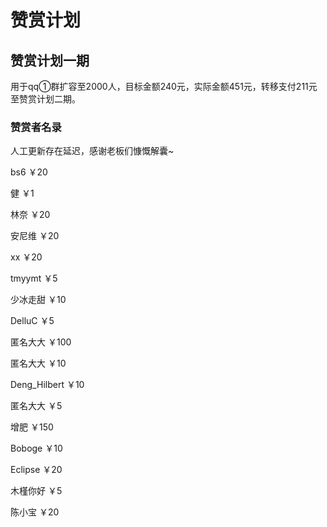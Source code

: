 # 赞赏计划

## 赞赏计划一期

用于qq①群扩容至2000人，目标金额240元，实际金额451元，转移支付211元至赞赏计划二期。

### 赞赏者名录

人工更新存在延迟，感谢老板们慷慨解囊~

bs6 ￥20

健 ￥1

林奈 ￥20

安尼维 ￥20

xx ￥20

tmyymt ￥5

少冰走甜 ￥10

DelluC ￥5

匿名大大 ￥100

匿名大大 ￥10

Deng_Hilbert ￥10

匿名大大 ￥5

增肥 ￥150

Boboge ￥10

Eclipse ￥20

木槿你好 ￥5

陈小宝 ￥20
